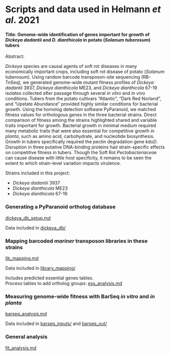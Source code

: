 # Scripts and data used in Helmann *et al*. 2021

#### Title: Genome-wide identification of genes important for growth of *Dickeya dadantii* and *D. dianthicola* in potato (*Solanum tuberosum*) tubers

Abstract: 

*Dickeya* species are causal agents of soft rot diseases in many economically important crops, including soft rot disease of potato (*Solanum tuberosum*). Using random barcode transposon-site sequencing (RB-TnSeq), we generated genome-wide mutant fitness profiles of *Dickeya dadantii* 3937, *Dickeya dianthicola* ME23, and *Dickeya dianthicola* 67-19 isolates collected after passage through several *in vitro* and *in vivo* conditions. Tubers from the potato cultivars “Atlantic”, “Dark Red Norland”, and “Upstate Abundance” provided highly similar conditions for bacterial growth. Using the homolog detection software PyParanoid, we matched fitness values for orthologous genes in the three bacterial strains. Direct comparison of fitness among the strains highlighted shared and variable traits important for growth. Bacterial growth in minimal medium required many metabolic traits that were also essential for competitive growth *in planta*, such as amino acid, carbohydrate, and nucleotide biosynthesis. Growth in tubers specifically required the pectin degradation gene *kduD*. Disruption in three putative DNA-binding proteins had strain-specific effects on competitive fitness in tubers. Though the Soft Rot *Pectobacteriaceae* can cause disease with little host specificity, it remains to be seen the extent to which strain-level variation impacts virulence. 

Strains included in this project:

- *Dickeya dadantii* 3937
- *Dickeya dianthicola* ME23
- *Dickeya dianthicola* 67-19

### Generating a PyParanoid ortholog database

[dickeya\_db\_setup.md](dickeya_db_setup.md)

Data included in [dickeya\_db/](dickeya_db/)

### Mapping barcoded *mariner* transposon libraries in these strains

[lib_mapping.md](lib_mapping.md)

Data included in [library\_mapping/](library_mapping/)

Includes predicted essential genes tables.  
Process tables to add ortholog groups: [ess_analysis.md](ess_analysis.md)

### Measuring genome-wide fitness with BarSeq *in vitro* and *in planta*

[barseq_analysis.md](barseq_analysis.md)

Data included in [barseq\_inputs/](barseq\_inputs/) and [barseq_out/](barseq_out/)

### General analysis

[fit_analysis.md](fit_analysis.md)